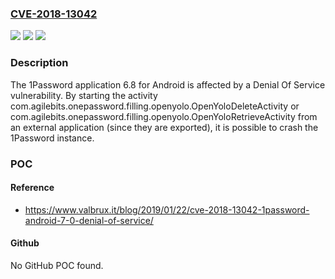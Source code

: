 ### [CVE-2018-13042](https://cve.mitre.org/cgi-bin/cvename.cgi?name=CVE-2018-13042)
![](https://img.shields.io/static/v1?label=Product&message=n%2Fa&color=blue)
![](https://img.shields.io/static/v1?label=Version&message=n%2Fa&color=blue)
![](https://img.shields.io/static/v1?label=Vulnerability&message=n%2Fa&color=brighgreen)

### Description

The 1Password application 6.8 for Android is affected by a Denial Of Service vulnerability. By starting the activity com.agilebits.onepassword.filling.openyolo.OpenYoloDeleteActivity or com.agilebits.onepassword.filling.openyolo.OpenYoloRetrieveActivity from an external application (since they are exported), it is possible to crash the 1Password instance.

### POC

#### Reference
- https://www.valbrux.it/blog/2019/01/22/cve-2018-13042-1password-android-7-0-denial-of-service/

#### Github
No GitHub POC found.

